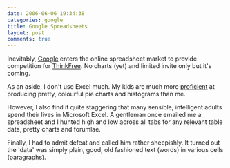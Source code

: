 ```yaml
---
date: 2006-06-06 19:34:38
categories: google
title: Google Spreadsheets
layout: post
comments: true
---
```

Inevitably,
[Google](http://www.google.com/googlespreadsheets/tour1.html) enters the
online spreadsheet market to provide competition for
[ThinkFree](http://www.nbrightside.com/blog/2006/04/26/office-20-thinkfree/).
No charts (yet) and limited invite only but it's coming.

As an aside, I don't use Excel much. My kids are much more
[proficient](http://www.nbrightside.com/blog/2006/06/01/probably-the-best-world-cup-chart/)
at producing pretty, colourful pie charts and histograms than me.

However, I also find it quite staggering that many sensible, intelligent
adults spend their lives in Microsoft Excel. A gentleman once emailed me
a spreadsheet and I hunted high and low across all tabs for any relevant
table data, pretty charts and forumlae.

Finally, I had to admit defeat and called him rather sheepishly. It
turned out the 'data' was simply plain, good, old fashioned text (words)
in various cells (paragraphs).
